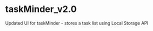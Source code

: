 taskMinder_v2.0
===============

Updated UI for taskMinder - stores a task list using Local Storage API

